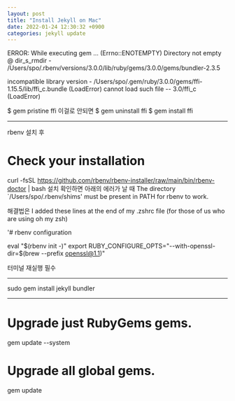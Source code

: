 ```yaml
---
layout: post
title: "Install Jekyll on Mac"
date: 2022-01-24 12:30:32 +0900
categories: jekyll update
---
```


ERROR: While executing gem ... (Errno::ENOTEMPTY)
Directory not empty @ dir_s_rmdir - /Users/spo/.rbenv/versions/3.0.0/lib/ruby/gems/3.0.0/gems/bundler-2.3.5

incompatible library version - /Users/spo/.gem/ruby/3.0.0/gems/ffi-1.15.5/lib/ffi_c.bundle (LoadError)
cannot load such file -- 3.0/ffi_c (LoadError)

$ gem pristine ffi
이걸로 안되면
$ gem uninstall ffi
$ gem install ffi

---

rbenv 설치 후

# Check your installation

curl -fsSL https://github.com/rbenv/rbenv-installer/raw/main/bin/rbenv-doctor | bash
설치 확인하면 아래의 에러가 날 때
The directory `/Users/spo/.rbenv/shims' must be present in PATH for rbenv to work.

해결법은
I added these lines at the end of my .zshrc file (for those of us who are using oh my zsh)

'# rbenv configuration

eval "$(rbenv init -)"
export RUBY_CONFIGURE_OPTS="--with-openssl-dir=$(brew --prefix openssl@1.1)"

터미널 재실행 필수

---

sudo gem install jekyll bundler

---

# Upgrade just RubyGems gems.

gem update --system

# Upgrade all global gems.

gem update
